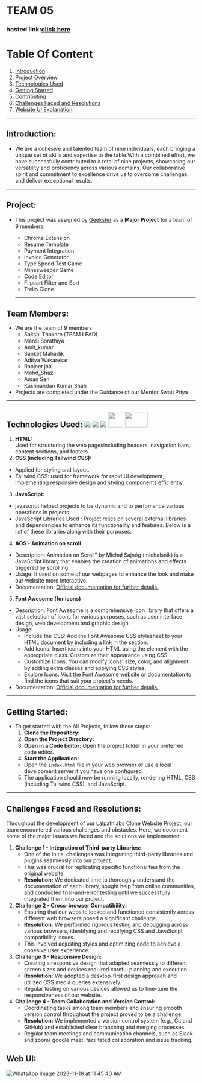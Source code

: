 # TEAM 05
### hosted link:<a href="https://thakaresakshi.github.io/MCT_4_Team_05/">click here</a>


# Table Of Content
1. [Introduction](#introduction)
2. [Project Overview](#project)
3. [Technologies Used](#technologies-used)
4. [Getting Started](#getting-started)
5. [Contributing](#contributing)
6. [Challenges Faced and Resolutions](#challenges-faced-and-resolutions)
7. [Website UI Explanation](#website-ui-explanation)
---

## Introduction:
- We are a cohesive and talented team of nine individuals, each bringing a unique set of skills and expertise to the table.With a combined effort, we have successfully contributed to a total of nine projects, showcasing our versatility and proficiency across various domains. Our collaborative spirit and commitment to excellence drive us to overcome challenges and deliver exceptional results.
---
## Project:
- This project was assigned by [Geekster](https://www.geekster.in/) as a **Major Project** for a team of 9 members:
  - Chrome Extension
  - Resume Template
  - Payment Integration
  - Invoice Generator
  - Type Speed Test Game
  - Minesweeper Game
  - Code Editor
  - Flipcart Filter and Sort
  - Trello Clone
    
   ---
## Team Members:
- We are the team of 9 members
  - Sakshi Thakare (TEAM LEAD)
  - Mansi Sorathiya
  - Amit_kumar
  - Sanket Mahadik
  - Aditya Wakarekar
  - Ranjeet jha 
  - Mohd_Shazil
  - Aman Sen
  - Kushnandan Kumar Shah
- Projects are completed under the Guidance of our Mentor Swati Priya
---  
## Technologies Used:          <img src="https://img.icons8.com/color/48/000000/html-5.png"/>          <img src="https://img.icons8.com/color/48/000000/css3.png"/>          <img src="https://img.icons8.com/color/48/000000/javascript.png"/>         <img width="40px" height="40px" src="https://pbs.twimg.com/profile_images/1491038861224517637/s-H1KgWO_400x400.png"/> <img width="60px" height="40px" src="https://static-00.iconduck.com/assets.00/tailwind-css-icon-512x307-1v56l8ed.png">
1.  **HTML:**  
Used for structuring the web pagesincluding headers, navigation bars, content sections, and footers.
2.  **CSS (including Tailwind CSS):** 
 - Applied for styling and layout.
 - Tailwind CSS: used for framework for rapid UI development, implementing responsive design and styling components efficiently.
3.  **JavaScript:**
 -  javascript helped projects to be dynamic and to perfomance various operations in projects
 - JavaScript Libraries Used : Project relies on several external libraries and dependencies to enhance its functionality and features. Below is a list of these libraries along with their purposes:
4.  **AOS - Animation on scroll**
 - Description: Animation on Scroll" by Michał Sajnóg (michalsnik) is a JavaScript library that enables the creation of animations and effects triggered by scrolling.
 - Usage: It used on some of our webpages to enhance the look and make our website more interactive.
 - Documentation: [Official documentation for further details.](https://michalsnik.github.io/aos/)
5.  **Font Awesome (for icons)**
 - Description: Font Awesome is a comprehensive icon library that offers a vast selection of icons for various purposes, such as user interface design, web development and graphic design.
 - Usage:
   - Include the CSS: Add the Font Awesome CSS stylesheet to your HTML document by including a link in the <head> section.
   - Add Icons: Insert icons into your HTML using the element with the appropriate class. Customize their appearance using CSS.
   - Customize Icons: You can modify icons' size, color, and alignment by adding extra classes and applying CSS styles.
   - Explore Icons: Visit the Font Awesome website or documentation to find the icons that suit your project's needs.
 - Documentation: [Official documentation for further details.](https://fontawesome.com/)

---
## Getting Started:
- To get started with the All Projects, follow these steps:
  1. **Clone the Repository:** 
  2. **Open the Project Directory:**
  3. **Open in a Code Editor:** Open the project folder in your preferred code editor.
  4. **Start the Application:**
    - Open the `index.html` file in your web browser or use a local development server if you have one configured.
  5. The application should now be running locally, rendering HTML, CSS (including Tailwind CSS), and JavaScript.
---

## Challenges Faced and Resolutions:
Throughout the development of our Lalpathlabs Clone Website Project, our team encountered various challenges and obstacles. Here, we document some of the major issues we faced and the solutions we implemented:
1. **Challenge 1 - Integration of Third-party Libraries:**
   - One of the initial challenges was integrating third-party libraries and plugins seamlessly into our project.
   - This was crucial for replicating specific functionalities from the original website.
   - **Resolution:** We dedicated time to thoroughly understand the documentation of each library, sought help from online communities, and conducted trial-and-error testing until we successfully integrated them into our project.
2. **Challenge 2 - Cross-browser Compatibility:**
   - Ensuring that our website looked and functioned consistently across different web browsers posed a significant challenge.
   - **Resolution:** We performed rigorous testing and debugging across various browsers, identifying and rectifying CSS and JavaScript compatibility issues.
   - This involved adjusting styles and optimizing code to achieve a cohesive user experience.
3. **Challenge 3 - Responsive Design:**
   - Creating a responsive design that adapted seamlessly to different screen sizes and devices required careful planning and execution.
   - **Resolution:** We adopted a desktop-first design approach and utilized CSS media queries extensively.
   - Regular testing on various devices allowed us to fine-tune the responsiveness of our website.
4. **Challenge 4 - Team Collaboration and Version Control:**
   - Coordinating tasks among team members and ensuring smooth version control throughout the project proved to be a challenge.
   - **Resolution:** We implemented a version control system (e.g., Git and GitHub) and established clear branching and merging processes.
   - Regular team meetings and communication channels, such as Slack and zoom/ google meet, facilitated collaboration and issue tracking.
  
  ## Web UI:
  
  ![WhatsApp Image 2023-11-18 at 11 45 40 AM](https://github.com/ThakareSakshi/MCT_4_Team_05/assets/86354291/9a670542-64bb-49fb-a4fc-a27888137c5b)

